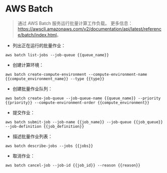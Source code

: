 # AWS Batch

> 通过 AWS Batch 服务运行批量计算工作负载。
> 更多信息：<https://awscli.amazonaws.com/v2/documentation/api/latest/reference/batch/index.html>。

- 列出正在运行的批量作业：

`aws batch list-jobs --job-queue {{queue_name}}`

- 创建计算环境：

`aws batch create-compute-environment --compute-environment-name {{compute_environment_name}} --type {{type}}`

- 创建批量作业队列：

`aws batch create-job-queue --job-queue-name {{queue_name}} --priority {{priority}} --compute-environment-order {{compute_environment}}`

- 提交作业：

`aws batch submit-job --job-name {{job_name}} --job-queue {{job_queue}} --job-definition {{job_definition}}`

- 描述批量作业列表：

`aws batch describe-jobs --jobs {{jobs}}`

- 取消作业：

`aws batch cancel-job --job-id {{job_id}} --reason {{reason}}`